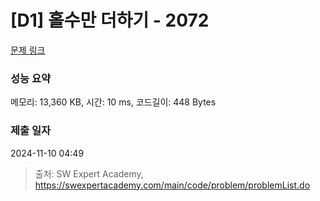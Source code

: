 # [D1] 홀수만 더하기 - 2072 

[문제 링크](https://swexpertacademy.com/main/code/problem/problemDetail.do?contestProbId=AV5QSEhaA5sDFAUq) 

### 성능 요약

메모리: 13,360 KB, 시간: 10 ms, 코드길이: 448 Bytes

### 제출 일자

2024-11-10 04:49



> 출처: SW Expert Academy, https://swexpertacademy.com/main/code/problem/problemList.do